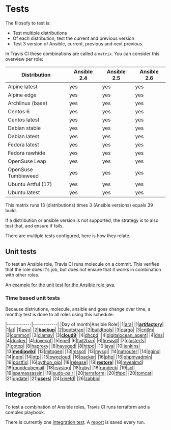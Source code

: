 # Tests

The filosofy to test is:
- Test multiple distributions
- Of each distribution, test the current and previous version
- Test 3 version of Ansible, current, previous and next previous.

In Travis CI these combinations are called a `matrix`. You can consider this overview per role:

| Distribution        | Ansible 2.4 | Ansible 2.5 | Ansible 2.6 |
|---------------------|-------------|-------------|-------------|
| Alpine latest       | yes         | yes         | yes         |
| Alpine edge         | yes         | yes         | yes         |
| Archlinux (base)    | yes         | yes         | yes         |
| Centos 6            | yes         | yes         | yes         |
| Centos latest       | yes         | yes         | yes         |
| Debian stable       | yes         | yes         | yes         |
| Debian latest       | yes         | yes         | yes         |
| Fedora latest       | yes         | yes         | yes         |
| Fedora rawhide      | yes         | yes         | yes         |
| OpenSuse Leap       | yes         | yes         | yes         |
| OpenSuse Tumbleweed | yes         | yes         | yes         |
| Ubuntu Artful (17)  | yes         | yes         | yes         |
| Ubuntu latest       | yes         | yes         | yes         |

This matrix runs 13 (distributions) times 3 (Ansible versions) equals 39 build.

If a distribution or ansible version is not supported, the strategy is to also test that, and ensure if fails.

There are multiple tests configured, here is how they relate.

## Unit tests

To test an Ansible role, Travis CI runs molecule on a commit. This verifies that the role does it's job, but does not ensure that it works in combination with other roles.

An [example for the unit test for the Ansible role java](https://travis-ci.org/robertdebock/ansible-role-java).

### Time based unit tests

Because distriutions, molecule, ansible and goss change over time, a monthly test is done to all roles using this schedule:

|------------|------------|
|Day of month|Ansible Role|
|1|[ara](https://travis-ci.org/robertdebock/ansible-role-ara/settings)|
|1|**[artifactory](https://travis-ci.org/robertdebock/ansible-role-artifactory/settings)**|
|1|[at](https://travis-ci.org/robertdebock/ansible-role-at/settings)|
|1|[awx](https://travis-ci.org/robertdebock/ansible-role-awx/settings)|
|2|**[backup](https://travis-ci.org/robertdebock/ansible-role-backup/settings)**|
|2|[bootstrap](https://travis-ci.org/robertdebock/ansible-role-bootstrap/settings)|
|2|[buildtools](https://travis-ci.org/robertdebock/ansible-role-buildtools/settings)|
|3|[cargo](https://travis-ci.org/robertdebock/ansible-role-cargo/settings)|
|3|[cntlm](https://travis-ci.org/robertdebock/ansible-role-cntlm/settings)|
|3|[common](https://travis-ci.org/robertdebock/ansible-role-common/settings)|
|3|[clamav](https://travis-ci.org/robertdebock/ansible-role-clamav/settings)|
|3|**[cloud9](https://travis-ci.org/robertdebock/ansible-role-cloud9/settings)**|
|4|[dhcpd](https://travis-ci.org/robertdebock/ansible-role-dhcpd/settings)|
|4|[digitalocean_agent](https://travis-ci.org/robertdebock/ansible-role-digitalocean-agent/settings)|
|4|[dns](https://travis-ci.org/robertdebock/ansible-role-dns/settings)|
|4|[docker](https://travis-ci.org/robertdebock/ansible-role-docker/settings)|
|4|[dovecot](https://travis-ci.org/robertdebock/ansible-role-dovecot/settings)|
|5|[epel](https://travis-ci.org/robertdebock/ansible-role-epel/settings)|
|6|[fail2ban](https://travis-ci.org/robertdebock/ansible-role-fail2ban/settings)|
|6|[firewall](https://travis-ci.org/robertdebock/ansible-role-firewall/settings)|
|7|[glusterfs](https://travis-ci.org/robertdebock/ansible-role-glusterfs/settings)|
|7|[gotop](https://travis-ci.org/robertdebock/ansible-role-gotop/settings)|
|8|[haproxy](https://travis-ci.org/robertdebock/ansible-role-haproxy/settings)|
|8|[haveged](https://travis-ci.org/robertdebock/ansible-role-haveged/settings)|
|8|[httpd](https://travis-ci.org/robertdebock/ansible-role-httpd/settings)|
|10|[java](https://travis-ci.org/robertdebock/ansible-role-java/settings)|
|10|[jenkins](https://travis-ci.org/robertdebock/ansible-role-jenkins/settings)|
|13|**[mediawiki](https://travis-ci.org/robertdebock/ansible-role-mediawiki/settings)**|
|13|[mitogen](https://travis-ci.org/robertdebock/ansible-role-mitogen/settings)|
|13|[mssql](https://travis-ci.org/robertdebock/ansible-role-mssql/settings)|
|13|[mysql](https://travis-ci.org/robertdebock/ansible-role-mysql/settings)|
|14|[natrouter](https://travis-ci.org/robertdebock/ansible-role-natrouter/settings)|
|14|[nginx](https://travis-ci.org/robertdebock/ansible-role-nginx/settings)|
|14|[npm](https://travis-ci.org/robertdebock/ansible-role-npm/settings)|
|14|[ntp](https://travis-ci.org/robertdebock/ansible-role-ntp/settings)|
|15|[owncloud](https://travis-ci.org/robertdebock/ansible-role-owncloud/settings)|
|16|[packer](https://travis-ci.org/robertdebock/ansible-role-packer/settings)|
|16|[php](https://travis-ci.org/robertdebock/ansible-role-php/settings)|
|16|[phpmyadmin](https://travis-ci.org/robertdebock/ansible-role-phpmyadmin/settings)|
|16|[postfix](https://travis-ci.org/robertdebock/ansible-role-postfix/settings)|
|16|[python_pip](https://travis-ci.org/robertdebock/ansible-role-python-pip/settings)|
|18|[release](https://travis-ci.org/robertdebock/ansible-role-release/settings)|
|18|**[restore](https://travis-ci.org/robertdebock/ansible-role-restore/settings)**|
|18|[revealmd](https://travis-ci.org/robertdebock/ansible-role-revealmd/settings)|
|18|[roundcubemail](https://travis-ci.org/robertdebock/ansible-role-roundcubemail/settings)|
|18|[rsyslog](https://travis-ci.org/robertdebock/ansible-role-rsyslog/settings)|
|18|[ruby](https://travis-ci.org/robertdebock/ansible-role-ruby/settings)|
|18|[rundeck](https://travis-ci.org/robertdebock/ansible-role-rundeck/settings)|
|19|[scl](https://travis-ci.org/robertdebock/ansible-role-scl/settings)|
|19|[spamassassin](https://travis-ci.org/robertdebock/ansible-role-spamassassin/settings)|
|19|[sudo-pair](https://travis-ci.org/robertdebock/ansible-role-sudo-pair/settings)|
|20|[terraform](https://travis-ci.org/robertdebock/ansible-role-terraform/settings)|
|20|[tftpd](https://travis-ci.org/robertdebock/ansible-role-tftpd/settings)|
|20|[tomcat](https://travis-ci.org/robertdebock/ansible-role-tomcat/settings)|
|21|[update](https://travis-ci.org/robertdebock/ansible-role-update/settings)|
|21|**[users](https://travis-ci.org/robertdebock/ansible-role-users/settings)**|
|24|[xinetd](https://travis-ci.org/robertdebock/ansible-role-xinetd/settings)|
|26|[zabbix](https://travis-ci.org/robertdebock/ansible-role-zabbix/settings)|

## Integration

To test a combination of Ansible roles, Travis CI runs terraform and a complex playbook.

There is currently one [integration test](https://travis-ci.org/robertdebock/ansible-integration). A [report](https://robertdebock.nl/ansible-integration/) is saved every run.
